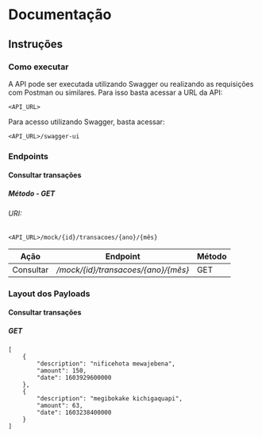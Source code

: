# Documentação
## Instruções

### Como executar
A API pode ser executada utilizando Swagger ou realizando as requisições com Postman ou similares.
Para isso basta acessar a URL da API:

`<API_URL>`

Para acesso utilizando Swagger, basta acessar:

`<API_URL>/swagger-ui`

### Endpoints 

#### Consultar transações

##### Método - GET

###### URI:

`<API_URL>/mock/{id}/transacoes/{ano}/{mês}`

**Ação** | **Endpoint** | **Método**
------ | ----- | -----
Consultar | _/mock/{id}/transacoes/{ano}/{mês}_ | GET

### Layout dos Payloads

#### Consultar transações
##### GET
    [
        {
            "description": "nificehota mewajebena",
            "amount": 150,
            "date": 1603929600000
        },
        {
            "description": "megibokake kichigaquapi",
            "amount": 63,
            "date": 1603238400000
        }
    ]

